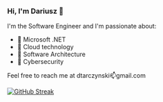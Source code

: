 ### Hi, I'm Dariusz 👋

I'm the Software Engineer and I'm passionate about:
- 🔭 Microsoft .NET
- 🔭 Cloud technology
- 🔭 Software Architecture
- 🔭 Cybersecurity

Feel free to reach me at dtarczynski📫gmail.com

<!--START_SECTION:waka-->
<!--END_SECTION:waka-->

[![GitHub Streak](https://streak-stats.demolab.com/?user=dtarczynski)](https://git.io/streak-stats)

<!--
**dtarczynski/dtarczynski** is a ✨ _special_ ✨ repository because its `README.md` (this file) appears on your GitHub profile.

Here are some ideas to get you started:

- 🔭 I’m currently working on ...
- 🌱 I’m currently learning ...
- 👯 I’m looking to collaborate on ...
- 🤔 I’m looking for help with ...
- 💬 Ask me about ...
- 📫 How to reach me: ...
- 😄 Pronouns: ...
- ⚡ Fun fact: ...
-->
